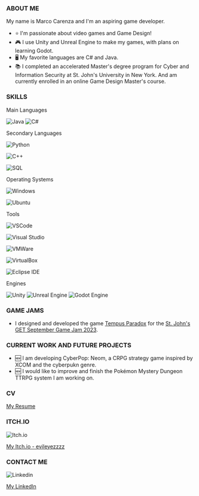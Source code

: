 ### ABOUT ME

My name is Marco Carenza and I'm an aspiring game developer. 
- ⭐ I'm passionate about video games and Game Design!
- :video_game: I use Unity and Unreal Engine to make my games, with plans on learning Godot.
- 🖥️ My favorite languages are C# and Java.
- :books: I completed an accelerated Master's degree program for Cyber and Information Security at St. John's University in New York. And am currently enrolled in an online Game Design Master's course.

### SKILLS

Main Languages


![ Java ](https://img.shields.io/badge/Java-ED8B00?style=for-the-badge&logo=java&logoColor=white)
![ C# ](https://img.shields.io/badge/CSharp-00599C?style=for-the-badge&logo=c-sharp)

Secondary Languages

![ Python ](https://img.shields.io/badge/Python-3776AB?style=for-the-badge&logo=python&logoColor=white)

![ C++ ](https://camo.githubusercontent.com/b24a8f7bdca7b2d12a81beab9e7c3055afb55ed6701554b33b3779afd3194135/68747470733a2f2f696d672e736869656c64732e696f2f7374617469632f76313f7374796c653d666f722d7468652d6261646765266d6573736167653d4325324225324226636f6c6f723d303035393943266c6f676f3d43253242253242266c6f676f436f6c6f723d464646464646266c6162656c3d)

![ SQL ](https://img.shields.io/badge/SQLite-07405E?style=for-the-badge&logo=sqlite&logoColor=white)

Operating Systems

![ Windows ](https://img.shields.io/badge/Windows-0078D6?style=for-the-badge&logo=windows)

![ Ubuntu ](https://img.shields.io/badge/Ubuntu-E95420?style=for-the-badge&logo=ubuntu&logoColor=white)


Tools

![ VSCode ](https://img.shields.io/badge/VSCode-007ACC?style=for-the-badge&logo=visual-studio-code)

![ Visual Studio ](https://camo.githubusercontent.com/14a4a758ec24be794115ad7a77cdb213464389fa66287b479c143ac0e5e4ccfe/68747470733a2f2f696d672e736869656c64732e696f2f7374617469632f76313f7374796c653d666f722d7468652d6261646765266d6573736167653d5669727475616c426f7826636f6c6f723d313833413631266c6f676f3d5669727475616c426f78266c6f676f436f6c6f723d464646464646266c6162656c3d)

![ VMWare ](https://camo.githubusercontent.com/d1d1372f75d8f951cac6f0b2a9c8f175a7dc2de51046b6332e83ba37e1105147/68747470733a2f2f696d672e736869656c64732e696f2f7374617469632f76313f7374796c653d666f722d7468652d6261646765266d6573736167653d564d7761726526636f6c6f723d363037303738266c6f676f3d564d77617265266c6f676f436f6c6f723d464646464646266c6162656c3d)

![ VirtualBox ](https://camo.githubusercontent.com/14a4a758ec24be794115ad7a77cdb213464389fa66287b479c143ac0e5e4ccfe/68747470733a2f2f696d672e736869656c64732e696f2f7374617469632f76313f7374796c653d666f722d7468652d6261646765266d6573736167653d5669727475616c426f7826636f6c6f723d313833413631266c6f676f3d5669727475616c426f78266c6f676f436f6c6f723d464646464646266c6162656c3d)

![ Eclipse IDE ](https://camo.githubusercontent.com/30de6d4c3ae6f2b12d93d3815047201ae9ff10d75cd366816e77e546bab61662/68747470733a2f2f696d672e736869656c64732e696f2f7374617469632f76313f7374796c653d666f722d7468652d6261646765266d6573736167653d45636c697073652b49444526636f6c6f723d324332323535266c6f676f3d45636c697073652b494445266c6f676f436f6c6f723d464646464646266c6162656c3d)


Engines

![ Unity ](https://camo.githubusercontent.com/b0349be0ceb73d68bc9780500d40846745a5bb04667ca3d05d439fc49f48311c/68747470733a2f2f696d672e736869656c64732e696f2f7374617469632f76313f7374796c653d666f722d7468652d6261646765266d6573736167653d556e69747926636f6c6f723d323232323232266c6f676f3d556e697479266c6f676f436f6c6f723d464646464646266c6162656c3d)
![ Unreal Engine](https://camo.githubusercontent.com/663472d396736914535e64e4554aebbc159675a5171b76c179a903da1efe4e3b/68747470733a2f2f696d672e736869656c64732e696f2f7374617469632f76313f7374796c653d666f722d7468652d6261646765266d6573736167653d556e7265616c2b456e67696e6526636f6c6f723d304531313238266c6f676f3d556e7265616c2b456e67696e65266c6f676f436f6c6f723d464646464646266c6162656c3d)
![ Godot Engine ](https://camo.githubusercontent.com/d7bf4e1bc9522ed5332caadabbe2e3b1d31ac89607b482dd6b5b430c48236f60/68747470733a2f2f696d672e736869656c64732e696f2f7374617469632f76313f7374796c653d666f722d7468652d6261646765266d6573736167653d476f646f742b456e67696e6526636f6c6f723d343738434246266c6f676f3d476f646f742b456e67696e65266c6f676f436f6c6f723d464646464646266c6162656c3d)

### GAME JAMS

- I designed and developed the game [Tempus Paradox](https://evileyezzzz.itch.io/tempusparadox) for the [St. John's GET September Game Jam 2023](https://itch.io/jam/september-sju-get-2023).


### CURRENT WORK AND FUTURE PROJECTS

- 🆕 I am developing CyberPop: Neom, a CRPG strategy game inspired by XCOM and the cyberpukn genre.
- 🆕 I would like to improve and finish the Pokémon Mystery Dungeon TTRPG system I am working on.

### CV

[My Resume](https://github.com/MarcoCarenza/MarcoCarenza/files/13260059/Final.CSS.Resume.pdf)


### ITCH.IO
![Itch.io](https://camo.githubusercontent.com/9fd682145e4f0d5b90aac147ca8f96a32465f0b739c99f07c43fb47a63e59cf2/68747470733a2f2f696d672e736869656c64732e696f2f7374617469632f76313f7374796c653d666f722d7468652d6261646765266d6573736167653d497463682e696f26636f6c6f723d464135433543266c6f676f3d497463682e696f266c6f676f436f6c6f723d464646464646266c6162656c3d)

[My Itch.io - evileyezzzz](https://evileyezzzz.itch.io/)

### CONTACT ME

![ Linkedin ](https://camo.githubusercontent.com/a80d00f23720d0bc9f55481cfcd77ab79e141606829cf16ec43f8cacc7741e46/68747470733a2f2f696d672e736869656c64732e696f2f62616467652f4c696e6b6564496e2d3030373742353f7374796c653d666f722d7468652d6261646765266c6f676f3d6c696e6b6564696e266c6f676f436f6c6f723d7768697465)

[My LinkedIn](https://www.linkedin.com/in/marco-carenza/)
